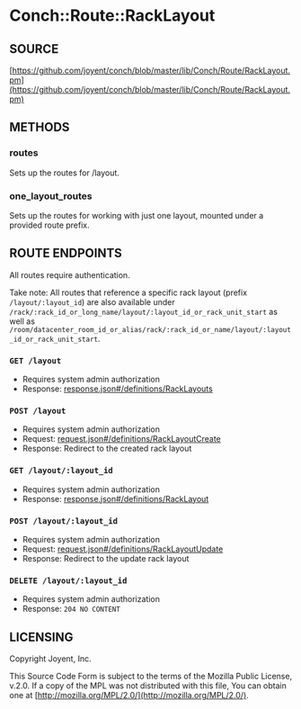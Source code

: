 # Conch::Route::RackLayout

## SOURCE

[https://github.com/joyent/conch/blob/master/lib/Conch/Route/RackLayout.pm](https://github.com/joyent/conch/blob/master/lib/Conch/Route/RackLayout.pm)

## METHODS

### routes

Sets up the routes for /layout.

### one\_layout\_routes

Sets up the routes for working with just one layout, mounted under a provided route prefix.

## ROUTE ENDPOINTS

All routes require authentication.

Take note: All routes that reference a specific rack layout (prefix `/layout/:layout_id`) are
also available under `/rack/:rack_id_or_long_name/layout/:layout_id_or_rack_unit_start` as
well as
`/room/datacenter_room_id_or_alias/rack/:rack_id_or_name/layout/:layout_id_or_rack_unit_start`.

### `GET /layout`

- Requires system admin authorization
- Response: [response.json#/definitions/RackLayouts](../json-schema/response.json#/definitions/RackLayouts)

### `POST /layout`

- Requires system admin authorization
- Request: [request.json#/definitions/RackLayoutCreate](../json-schema/request.json#/definitions/RackLayoutCreate)
- Response: Redirect to the created rack layout

### `GET /layout/:layout_id`

- Requires system admin authorization
- Response: [response.json#/definitions/RackLayout](../json-schema/response.json#/definitions/RackLayout)

### `POST /layout/:layout_id`

- Requires system admin authorization
- Request: [request.json#/definitions/RackLayoutUpdate](../json-schema/request.json#/definitions/RackLayoutUpdate)
- Response: Redirect to the update rack layout

### `DELETE /layout/:layout_id`

- Requires system admin authorization
- Response: `204 NO CONTENT`

## LICENSING

Copyright Joyent, Inc.

This Source Code Form is subject to the terms of the Mozilla Public License,
v.2.0. If a copy of the MPL was not distributed with this file, You can obtain
one at [http://mozilla.org/MPL/2.0/](http://mozilla.org/MPL/2.0/).
